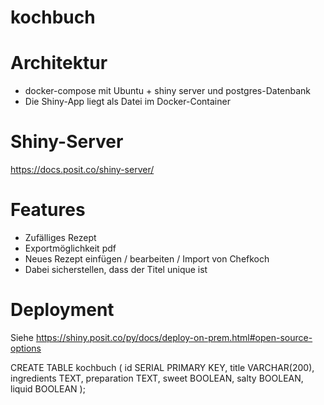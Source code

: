 # kochbuch

# Architektur
* docker-compose mit Ubuntu + shiny server und postgres-Datenbank
* Die Shiny-App liegt als Datei im Docker-Container

# Shiny-Server
https://docs.posit.co/shiny-server/

# Features
* Zufälliges Rezept
* Exportmöglichkeit pdf
* Neues Rezept einfügen / bearbeiten / Import von Chefkoch
* Dabei sicherstellen, dass der Titel unique ist

# Deployment
Siehe https://shiny.posit.co/py/docs/deploy-on-prem.html#open-source-options


CREATE TABLE kochbuch (
    id SERIAL PRIMARY KEY,
    title VARCHAR(200),
    ingredients TEXT,
    preparation TEXT,
    sweet BOOLEAN,
    salty BOOLEAN,
    liquid BOOLEAN
);
